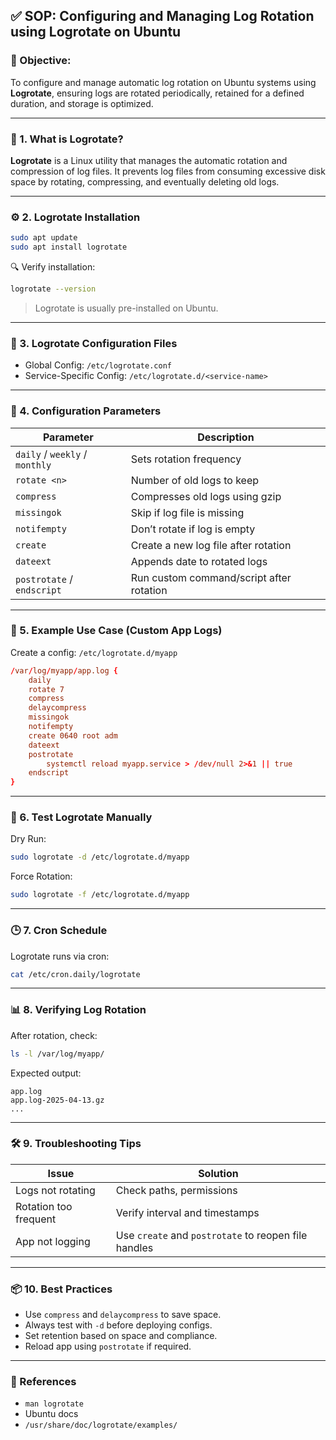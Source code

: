 ## ✅ SOP: Configuring and Managing Log Rotation using Logrotate on Ubuntu

### 📌 Objective:
To configure and manage automatic log rotation on Ubuntu systems using **Logrotate**, ensuring logs are rotated periodically, retained for a defined duration, and storage is optimized.

---

### 📁 1. What is Logrotate?
**Logrotate** is a Linux utility that manages the automatic rotation and compression of log files. It prevents log files from consuming excessive disk space by rotating, compressing, and eventually deleting old logs.

---

### ⚙️ 2. Logrotate Installation
```bash
sudo apt update
sudo apt install logrotate
```
🔍 Verify installation:
```bash
logrotate --version
```
> Logrotate is usually pre-installed on Ubuntu.

---

### 📂 3. Logrotate Configuration Files

- Global Config: `/etc/logrotate.conf`
- Service-Specific Config: `/etc/logrotate.d/<service-name>`

---

### 🔧 4. Configuration Parameters

| Parameter | Description |
|----------|-------------|
| `daily` / `weekly` / `monthly` | Sets rotation frequency |
| `rotate <n>` | Number of old logs to keep |
| `compress` | Compresses old logs using gzip |
| `missingok` | Skip if log file is missing |
| `notifempty` | Don’t rotate if log is empty |
| `create` | Create a new log file after rotation |
| `dateext` | Appends date to rotated logs |
| `postrotate` / `endscript` | Run custom command/script after rotation |

---

### 📌 5. Example Use Case (Custom App Logs)
Create a config: `/etc/logrotate.d/myapp`
```conf
/var/log/myapp/app.log {
    daily
    rotate 7
    compress
    delaycompress
    missingok
    notifempty
    create 0640 root adm
    dateext
    postrotate
        systemctl reload myapp.service > /dev/null 2>&1 || true
    endscript
}
```

---

### 🧪 6. Test Logrotate Manually
Dry Run:
```bash
sudo logrotate -d /etc/logrotate.d/myapp
```
Force Rotation:
```bash
sudo logrotate -f /etc/logrotate.d/myapp
```

---

### 🕒 7. Cron Schedule
Logrotate runs via cron:
```bash
cat /etc/cron.daily/logrotate
```

---

### 📊 8. Verifying Log Rotation
After rotation, check:
```bash
ls -l /var/log/myapp/
```
Expected output:
```
app.log
app.log-2025-04-13.gz
...
```

---

### 🛠️ 9. Troubleshooting Tips

| Issue | Solution |
|-------|----------|
| Logs not rotating | Check paths, permissions |
| Rotation too frequent | Verify interval and timestamps |
| App not logging | Use `create` and `postrotate` to reopen file handles |

---

### 📦 10. Best Practices

- Use `compress` and `delaycompress` to save space.
- Always test with `-d` before deploying configs.
- Set retention based on space and compliance.
- Reload app using `postrotate` if required.

---

### 📘 References

- `man logrotate`
- Ubuntu docs
- `/usr/share/doc/logrotate/examples/`

